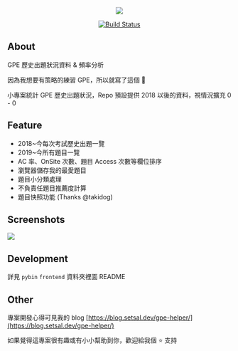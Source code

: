 <p align="center">
<a href="https://gpe-helper.setsal.dev/" target="_blank">
<img src="https://i.imgur.com/2K698Mr.png" >
</a>
</p>
<p align="center">
<a href="https://github.com/setsal/GPE-Helper"><img src="https://api.netlify.com/api/v1/badges/915fb6de-552f-4c98-9397-78e62fb89b23/deploy-status" alt="Build Status"></a>
</p>

## About

GPE 歷史出題狀況資料 & 頻率分析

因為我想要有策略的練習 GPE，所以就寫了這個 🤠

小專案統計 GPE 歷史出題狀況，Repo 預設提供 2018 以後的資料，視情況擴充 0 - 0

## Feature

- 2018~今每次考試歷史出題一覽
- 2019~今所有題目一覽
- AC 率、OnSite 次數、題目 Access 次數等欄位排序
- 瀏覽器儲存我的最愛題目
- 題目小分類處理
- 不負責任題目推薦度計算
- 題目快照功能 (Thanks @takidog)

## Screenshots

![](https://i.imgur.com/LgQNW8Q.gif)

## Development

詳見 `pybin` `frontend` 資料夾裡面 README

## Other

專案開發心得可見我的 blog [https://blog.setsal.dev/gpe-helper/](https://blog.setsal.dev/gpe-helper/)

如果覺得這專案很有趣或有小小幫助到你，歡迎給我個 ⭐ 支持
